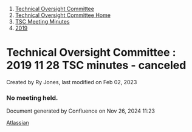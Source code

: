 1. [Technical Oversight Committee](index.html)
2. [Technical Oversight Committee Home](Technical-Oversight-Committee-Home_21430274.html)
3. [TSC Meeting Minutes](TSC-Meeting-Minutes_21448544.html)
4. [2019](2019_21448546.html)

# Technical Oversight Committee : 2019 11 28 TSC minutes - canceled

Created by Ry Jones, last modified on Feb 02, 2023

### No meeting held.

Document generated by Confluence on Nov 26, 2024 11:23

[Atlassian](http://www.atlassian.com/)
